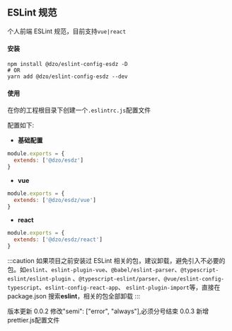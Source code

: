## ESLint 规范

个人前端 ESLint 规范，目前支持`vue|react`

#### 安装

```shell
npm install @dzo/eslint-config-esdz -D
# OR
yarn add @dzo/eslint-config-esdz --dev
```

#### 使用

在你的工程根目录下创建一个`.eslintrc.js`配置文件

配置如下:

- **基础配置**

```js
module.exports = {
  extends: ['@dzo/esdz']
}
```

- **vue**

```js
module.exports = {
  extends: ['@dzo/esdz/vue']
}
```

- **react**

```js
module.exports = {
  extends: ['@dzo/esdz/react']
}
```

:::caution
如果项目之前安装过 ESLint 相关的包，建议卸载，避免引入不必要的包。如`eslint`、`eslint-plugin-vue`、`@babel/eslint-parser`、`@typescript-eslint/eslint-plugin` 、`@typescript-eslint/parser`、`@vue/eslint-config-typescript`、`eslint-config-react-app`、
`eslint-plugin-import`等，直接在 package.json 搜索**eslint**，相关的包全部卸载
:::

版本更新
0.0.2 修改"semi": ["error", "always"],必须分号结束
0.0.3 新增prettier.js配置文件
